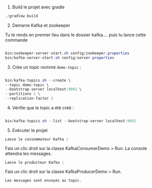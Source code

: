 1. Build le projet avec gradle

``` java
./gradlew build
```




2. Demarre Kafka et zookeeper

Tu te rends en premier lieu dans le dossier kafka.... puis tu lance cette commande
``` java

bin/zookeeper-server-start.sh config/zookeeper.properties
bin/kafka-server-start.sh config/server.properties
```

3. Crée un topic nommé `demo-topic` :

``` java

bin/kafka-topics.sh --create \
--topic demo-topic \
--bootstrap-server localhost:9092 \
--partitions 1 \
--replication-factor 1

```

4. Vérifie que le topic a été créé :

``` java

bin/kafka-topics.sh --list --bootstrap-server localhost:9092

```

5. Exécuter le projet

`Lance le consommateur Kafka : `

Fais un clic droit sur la classe KafkaConsumerDemo > Run.
La console attendra les messages.

`Lance le producteur Kafka :`

Fais un clic droit sur la classe KafkaProducerDemo > Run.


`Les messages sont envoyés au topic.`
